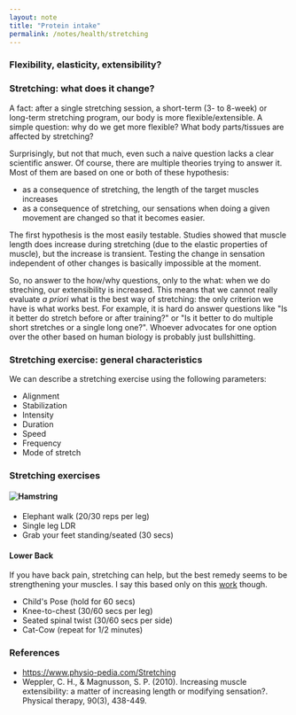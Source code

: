 ```yaml
---
layout: note
title: "Protein intake"
permalink: /notes/health/stretching
---
```


### Flexibility, elasticity, extensibility?

### Stretching: what does it change?

A fact: after a single stretching session, a short-term (3- to 8-week) or long-term stretching program, our body is more flexible/extensible.
A simple question: why do we get more flexible? What body parts/tissues are affected by stretching? 

Surprisingly, but not that much, even such a naive question lacks a clear scientific answer.
Of course, there are multiple theories trying to answer it.
Most of them are based on one or both of these hypothesis:
- as a consequence of stretching, the length of the target muscles increases
- as a consequence of stretching, our sensations when doing a given movement are changed so that it becomes easier.

The first hypothesis is the most easily testable. 
Studies showed that muscle length does increase during stretching (due to the elastic properties of muscle), but the increase is transient.
Testing the change in sensation independent of other changes is basically impossible at the moment.

So, no answer to the how/why questions, only to the what: when we do streching, our extensibility is increased.
This means that we cannot really evaluate *a priori* what is the best way of stretching: the only criterion we have is what works best.
For example, it is hard do answer questions like "Is it better do stretch before or after training?" or "Is it better to do multiple short stretches or a single long one?".
Whoever advocates for one option over the other based on human biology is probably just bullshitting.

### Stretching exercise: general characteristics

We can describe a stretching exercise using the following parameters:

- Alignment
- Stabilization
- Intensity
- Duration
- Speed
- Frequency
- Mode of stretch

### Stretching exercises

#### ![Hamstring](https://advancedspinesports.com/wp-content/uploads/2020/05/img-qvh1.jpg)

- Elephant walk (20/30 reps per leg)
- Single leg LDR
- Grab your feet standing/seated (30 secs)

#### Lower Back

If you have back pain, stretching can help, but the best remedy seems to be strengthening your muscles.
I say this based only on this [work](https://doi.org/10.5604/01.3001.0054.7266) though.

- Child's Pose (hold for 60 secs)
- Knee-to-chest (30/60 secs per leg)
- Seated spinal twist (30/60 secs per side)
- Cat-Cow (repeat for 1/2 minutes)

### References 
- https://www.physio-pedia.com/Stretching
- Weppler, C. H., & Magnusson, S. P. (2010). Increasing muscle extensibility: a matter of increasing length or modifying sensation?. Physical therapy, 90(3), 438-449.